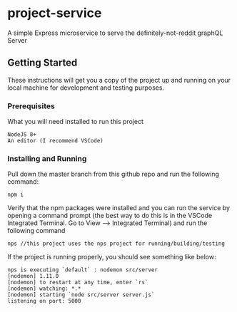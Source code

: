 # project-service

A simple Express microservice to serve the definitely-not-reddit graphQL Server

## Getting Started

These instructions will get you a copy of the project up and running on your local machine for development and testing purposes.
### Prerequisites

What you will need installed to run this project

```
NodeJS 8+
An editor (I recommend VSCode)
```

### Installing and Running

Pull down the master branch from this github repo and run the following command:

```
npm i
```

Verify that the npm packages were installed and you can run the service by opening a command prompt (the best way to do this is in the VSCode Integrated Terminal. Go to View --> Integrated Terminal) and run the following command

```
nps //this project uses the nps project for running/building/testing
```

If the project is running properly, you should see something like below:

```
nps is executing `default` : nodemon src/server
[nodemon] 1.11.0
[nodemon] to restart at any time, enter `rs`
[nodemon] watching: *.*
[nodemon] starting `node src/server server.js`
listening on port: 5000
```
